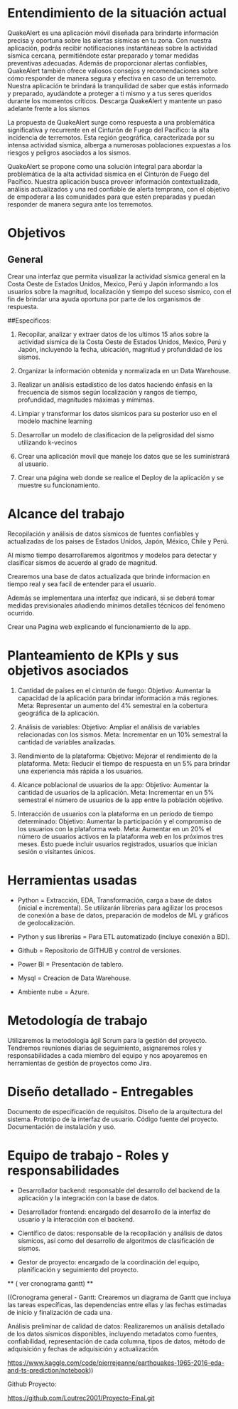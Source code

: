 # **Entendimiento de la situación actual**

QuakeAlert es una aplicación móvil diseñada para brindarte información precisa y oportuna sobre las alertas sísmicas en tu zona. Con nuestra aplicación, podrás recibir notificaciones instantáneas sobre la actividad sísmica cercana, permitiéndote estar preparado y tomar medidas preventivas adecuadas. Además de proporcionar alertas confiables, QuakeAlert también ofrece valiosos consejos y recomendaciones sobre cómo responder de manera segura y efectiva en caso de un terremoto. Nuestra aplicación te brindará la tranquilidad de saber que estás informado y preparado, ayudándote a proteger a ti mismo y a tus seres queridos durante los momentos críticos. Descarga QuakeAlert y mantente un paso adelante frente a los sismos

La propuesta de QuakeAlert surge como respuesta a una problemática significativa y recurrente en el Cinturón de Fuego del Pacífico: la alta incidencia de terremotos. Esta región geográfica, caracterizada por su intensa actividad sísmica, alberga a numerosas poblaciones expuestas a los riesgos y peligros asociados a los sismos.

QuakeAlert se propone como una solución integral para abordar la problemática de la alta actividad sísmica en el Cinturón de Fuego del Pacífico. Nuestra aplicación busca proveer información contextualizada, análisis actualizados y una red confiable de alerta temprana, con el objetivo de empoderar a las comunidades para que estén preparadas y puedan responder de manera segura ante los terremotos.


# **Objetivos**

## General

Crear una interfaz que permita visualizar la actividad sísmica general en la Costa Oeste de Estados Unidos, Mexico, Perú y Japón informando a los usuarios sobre la magnitud, localización y tiempo del suceso sismico, con el fin de brindar una ayuda oportuna por parte de los organismos de respuesta.

##Especificos:

1. Recopilar, analizar y extraer datos de los ultimos 15 años sobre la actividad sísmica de la Costa Oeste de Estados Unidos, Mexico, Perú y Japón, incluyendo la fecha, ubicación, magnitud y profundidad de los sismos.

2. Organizar la información obtenida y normalizada en un Data Warehouse.

3. Realizar un análisis estadístico de los datos haciendo énfasis en la frecuencia de sismos según localización y rangos de tiempo, profundidad, magnitudes máximas y mímimas.

4. Limpiar y transformar los datos sismicos para su posterior uso
en el modelo machine learning

5. Desarrollar un modelo de clasificacion de la peligrosidad del sismo utilizando k-vecinos

6. Crear una aplicación movil que maneje los datos que se les suministrará al usuario.

7. Crear una página web donde se realice el Deploy de la aplicación y se muestre su funcionamiento.


# **Alcance del trabajo**

Recopilación y análisis de datos sísmicos de fuentes confiables y actualizadas de los paises de Estados Unidos, Japón, México, Chile y Perú.

Al mismo tiempo desarrollaremos algoritmos y modelos para detectar y clasificar sismos de acuerdo al grado de magnitud.

Crearemos una base de datos actualizada que brinde informacion en tiempo real y sea facil de entender para el usuario.

Además se implementara una interfaz que indicará, si se deberá tomar medidas previsionales añadiendo mínimos detalles técnicos del fenómeno ocurrido.

Crear una Pagina web explicando el funcionamiento de la app.


# **Planteamiento de KPIs y sus objetivos asociados**

1. Cantidad de países en el cinturón de fuego:
Objetivo: Aumentar la capacidad de la aplicación para brindar información a más regiones.
Meta: Representar un aumento del 4% semestral en la cobertura geográfica de la aplicación.

2. Análisis de variables:
Objetivo: Ampliar el análisis de variables relacionadas con los sismos.
Meta: Incrementar en un 10% semestral la cantidad de variables analizadas.

3. Rendimiento de la plataforma:
Objetivo: Mejorar el rendimiento de la plataforma.
Meta: Reducir el tiempo de respuesta en un 5% para brindar una experiencia más rápida a los usuarios.

4. Alcance poblacional de usuarios de la app:
Objetivo: Aumentar la cantidad de usuarios de la aplicación.
Meta: Incrementar en un 5% semestral el número de usuarios de la app entre la población objetivo.

5. Interacción de usuarios con la plataforma en un período de tiempo determinado:
Objetivo: Aumentar la participación y el compromiso de los usuarios con la plataforma web.
Meta: Aumentar en un 20% el número de usuarios activos en la plataforma web en los próximos tres meses. Esto puede incluir usuarios registrados, usuarios que inician sesión o visitantes únicos.

# **Herramientas usadas**

- Python = Extracción, EDA, Transformación, carga a base de datos (inicial e incremental). Se utilizarán librerías para agilizar los procesos de conexión a base de datos, preparación de modelos de ML y gráficos de geolocalización.

- Python y sus librerías = Para ETL automatizado (incluye conexión a BD).

- Github = Repositorio de GITHUB y control de versiones.

- Power BI = Presentación de tablero.

- Mysql = Creacion de Data Warehouse.

- Ambiente nube = Azure.


# **Metodología de trabajo**

Utilizaremos la metodología ágil Scrum para la gestión del proyecto. Tendremos reuniones diarias de seguimiento, asignaremos roles y responsabilidades a cada miembro del equipo y nos apoyaremos en herramientas de gestión de proyectos como Jira.

# **Diseño detallado - Entregables**

Documento de especificación de requisitos.
Diseño de la arquitectura del sistema.
Prototipo de la interfaz de usuario.
Código fuente del proyecto.
Documentación de instalación y uso.

# **Equipo de trabajo - Roles y responsabilidades**

- Desarrollador backend: responsable del desarrollo del backend de la aplicación y la integración con la base de datos.

- Desarrollador frontend: encargado del desarrollo de la interfaz de usuario y la interacción con el backend.

- Científico de datos: responsable de la recopilación y análisis de datos sísmicos, así como del desarrollo de algoritmos de clasificación de sismos.

- Gestor de proyecto: encargado de la coordinación del equipo, planificación y seguimiento del proyecto.


** ( ver cronograma gantt) **

((Cronograma general - Gantt:
Crearemos un diagrama de Gantt que incluya las tareas específicas, las dependencias entre ellas y las fechas estimadas de inicio y finalización de cada una.

Análisis preliminar de calidad de datos:
Realizaremos un análisis detallado de los datos sísmicos disponibles, incluyendo metadatos como fuentes, confiabilidad, representación de cada columna, tipos de datos, método de adquisición y fechas de adquisición y actualización.

https://www.kaggle.com/code/pierrejeanne/earthquakes-1965-2016-eda-and-ts-prediction/notebook))

Github Proyecto: 

https://github.com/Loutrec2001/Proyecto-Final.git